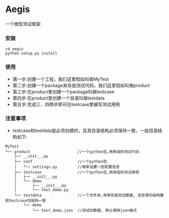 # Aegis
一个微型测试框架

### 安装
```text
cd aegis
python setup.py install
```

### 使用

* 第一步:创建一个工程，我们这里假如叫做MyTest
* 第二步:创建一个package来存放测试代码，我们这里假如叫做product
* 第三步:在product里创建一个package叫做testcase
* 第四步:在product里创建一个目录叫做testdata
* 第五步:完成三、四两步即可在testcase里编写测试用例


### 注意事项
* testcase和testdata是必须创建的，且其目录结构必须保持一致，一般目录结构如下:
```text
MyTest
└── product                     //一个python包,用来组织测试代码
    ├── __init__.py
    ├── conf                    //一个python包
    │   └── settings.py         //用来设置一些配置信息
    ├── testcase                //一个python包,用来组织测试用例
    │   ├── __init__.py
    │   └── demo
    │       ├── __init__.py
    │       └── test_demo.py
    └── testdata                //一个文件夹,用来存放测试数据, 该目录的结构要和testcase包保持一致
        └── demo
            └── test_demo.json  //测试的数据, 默认使用json格式
```

